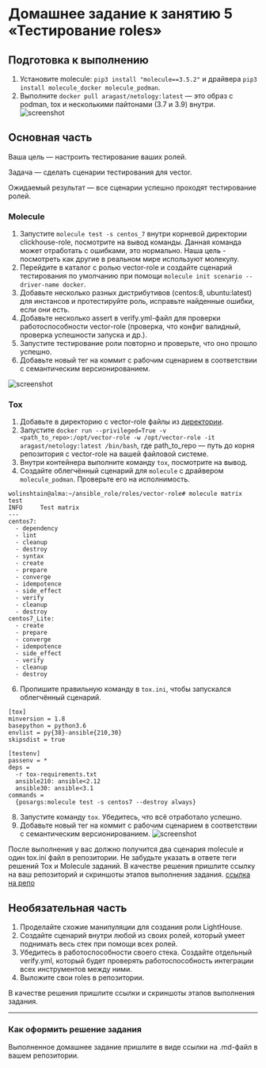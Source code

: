 # Домашнее задание к занятию 5 «Тестирование roles»

## Подготовка к выполнению

1. Установите molecule: `pip3 install "molecule==3.5.2"` и драйвера `pip3 install molecule_docker molecule_podman`.
2. Выполните `docker pull aragast/netology:latest` —  это образ с podman, tox и несколькими пайтонами (3.7 и 3.9) внутри.
![screenshot](https://i.ibb.co/ypFzHXN/Screenshot-18.png)
## Основная часть

Ваша цель — настроить тестирование ваших ролей. 

Задача — сделать сценарии тестирования для vector. 

Ожидаемый результат — все сценарии успешно проходят тестирование ролей.

### Molecule

1. Запустите  `molecule test -s centos_7` внутри корневой директории clickhouse-role, посмотрите на вывод команды. Данная команда может отработать с ошибками, это нормально. Наша цель - посмотреть как другие в реальном мире используют молекулу.
2. Перейдите в каталог с ролью vector-role и создайте сценарий тестирования по умолчанию при помощи `molecule init scenario --driver-name docker`.
3. Добавьте несколько разных дистрибутивов (centos:8, ubuntu:latest) для инстансов и протестируйте роль, исправьте найденные ошибки, если они есть.
4. Добавьте несколько assert в verify.yml-файл для  проверки работоспособности vector-role (проверка, что конфиг валидный, проверка успешности запуска и др.). 
5. Запустите тестирование роли повторно и проверьте, что оно прошло успешно.
5. Добавьте новый тег на коммит с рабочим сценарием в соответствии с семантическим версионированием.

![screenshot](https://i.ibb.co/DYVBmG6/Screenshot-21.png)
### Tox


1. Добавьте в директорию с vector-role файлы из [директории](./example).
2. Запустите `docker run --privileged=True -v <path_to_repo>:/opt/vector-role -w /opt/vector-role -it aragast/netology:latest /bin/bash`, где path_to_repo — путь до корня репозитория с vector-role на вашей файловой системе.
3. Внутри контейнера выполните команду `tox`, посмотрите на вывод.
5. Создайте облегчённый сценарий для `molecule` с драйвером `molecule_podman`. Проверьте его на исполнимость.
```
wolinshtain@alma:~/ansible_role/roles/vector-role# molecule matrix test
INFO     Test matrix
---                                                                             
centos7:                                                                        
  - dependency                                                                  
  - lint                                                                        
  - cleanup                                                                     
  - destroy                                                                     
  - syntax                                                                      
  - create                                                                      
  - prepare                                                                     
  - converge                                                                    
  - idempotence                                                                 
  - side_effect                                                                 
  - verify                                                                      
  - cleanup                                                                     
  - destroy                                                                     
centos7_Lite:                                                                   
  - create                                                                      
  - prepare                                                                     
  - converge                                                                    
  - idempotence                                                                 
  - side_effect                                                                 
  - verify                                                                      
  - cleanup                                                                     
  - destroy 
```
6. Пропишите правильную команду в `tox.ini`, чтобы запускался облегчённый сценарий.
```
[tox]
minversion = 1.8
basepython = python3.6
envlist = py{38}-ansible{210,30}
skipsdist = true

[testenv]
passenv = *
deps =
  -r tox-requirements.txt
  ansible210: ansible<2.12
  ansible30: ansible<3.1
commands =
  {posargs:molecule test -s centos7 --destroy always}
```
8. Запустите команду `tox`. Убедитесь, что всё отработало успешно.
9. Добавьте новый тег на коммит с рабочим сценарием в соответствии с семантическим версионированием.
![screenshot](https://i.ibb.co/pXr803c/Screenshot-23.png)

После выполнения у вас должно получится два сценария molecule и один tox.ini файл в репозитории. Не забудьте указать в ответе теги решений Tox и Molecule заданий. В качестве решения пришлите ссылку на  ваш репозиторий и скриншоты этапов выполнения задания. 
[ссылка на репо](https://github.com/AlexeyD3/vector-role/tree/main)
## Необязательная часть

1. Проделайте схожие манипуляции для создания роли LightHouse.
2. Создайте сценарий внутри любой из своих ролей, который умеет поднимать весь стек при помощи всех ролей.
3. Убедитесь в работоспособности своего стека. Создайте отдельный verify.yml, который будет проверять работоспособность интеграции всех инструментов между ними.
4. Выложите свои roles в репозитории.

В качестве решения пришлите ссылки и скриншоты этапов выполнения задания.

---   
 
### Как оформить решение задания

Выполненное домашнее задание пришлите в виде ссылки на .md-файл в вашем репозитории.
